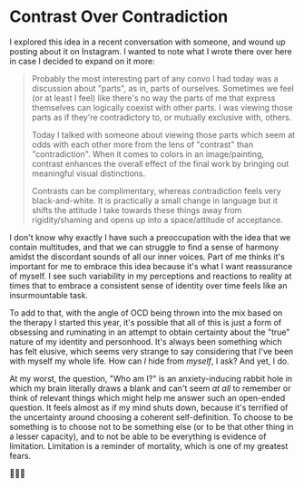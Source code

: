 # Contrast Over Contradiction

I explored this idea in a recent conversation with someone, and wound up posting about it on Instagram. I wanted to note what I wrote there over here in case I decided to expand on it more:
> Probably the most interesting part of any convo I had today was a discussion about "parts", as in, parts of ourselves.
> Sometimes we feel (or at least I feel) like there's no way the parts of me that express themselves can logically coexist with other parts. I was viewing those parts as if they're contradictory to, or mutually exclusive with, others.
>
> Today I talked with someone about viewing those parts which seem at odds with each other more from the lens of "contrast" than "contradiction". When it comes to colors in an image/painting, contrast enhances the overall effect of the final work by bringing out meaningful visual distinctions.
>
> Contrasts can be complimentary, whereas contradiction feels very black-and-white. It is practically a small change in language but it shifts the attitude I take towards these things away from rigidity/shaming and opens up into a space/attitude of acceptance.

I don't know why exactly I have such a preoccupation with the idea that we contain multitudes, and that we can struggle to find a sense of harmony amidst the discordant sounds of all our inner voices. Part of me thinks it's important for me to embrace this idea because it's what I want reassurance of myself. I see such variability in my perceptions and reactions to reality at times that to embrace a consistent sense of identity over time feels like an insurmountable task.

To add to that, with the angle of OCD being thrown into the mix based on the therapy I started this year, it's possible that all of this is just a form of obsessing and ruminating in an attempt to obtain certainty about the "true" nature of my identity and personhood. It's always been something which has felt elusive, which seems very strange to say considering that I've been with myself my whole life. How can _I_ hide from _myself_, I ask? And yet, I do.

At my worst, the question, "Who am I?" is an anxiety-inducing rabbit hole in which my brain literally draws a blank and can't seem _at all_ to remember or think of relevant things which might help me answer such an open-ended question. It feels almost as if my mind shuts down, because it's terrified of the uncertainty around choosing a coherent self-definition. To choose to be something is to choose not to be something else (or to be that other thing in a lesser capacity), and to not be able to be everything is evidence of limitation. Limitation is a reminder of mortality, which is one of my greatest fears.

🤷🏾‍♂️